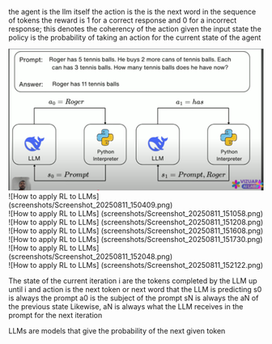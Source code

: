 the agent is the llm itself 
the action is the is the next word in the sequence of tokens 
the reward is 1 for a correct response and 0 for a incorrect response; this denotes the coherency of the action given the input state
the policy is the probability of taking an action for the current state of the agent

![How to apply RL to LLMs](screenshots/Screenshot_20250811_150257.png)  
![How to apply RL to LLMs] (screenshots/Screenshot_20250811_150409.png)  
![How to apply RL to LLMs] (screenshots/Screenshot_20250811_151058.png)  
![How to apply RL to LLMs] (screenshots/Screenshot_20250811_151208.png)  
![How to apply RL to LLMs] (screenshots/Screenshot_20250811_151608.png)  
![How to apply RL to LLMs] (screenshots/Screenshot_20250811_151730.png)  
![How to apply RL to LLMs] (screenshots/Screenshot_20250811_152048.png)  
![How to apply RL to LLMs] (screenshots/Screenshot_20250811_152122.png)  
  
The state of the current iteration i are the tokens completed by the LLM up until i and action is the next token or next word that the LLM is predicting
s0 is always the prompt 
a0 is the subject of the prompt 
sN is always the aN of the previous state 
Likewise, aN is always what the LLM receives in the prompt for the next iteration

LLMs are models that give the probability of the next given token